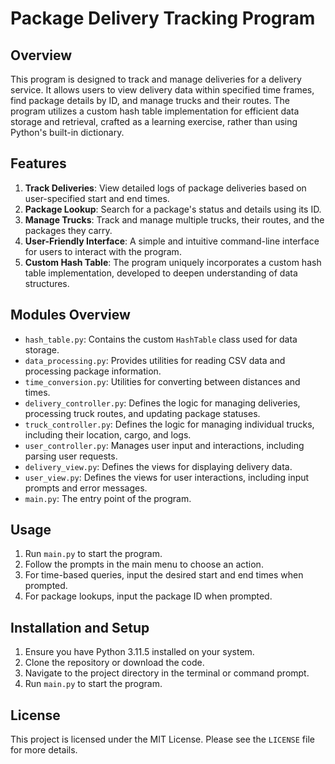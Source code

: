 # Package Delivery Tracking Program

## Overview
This program is designed to track and manage deliveries for a delivery service. It allows users to view delivery data within specified time frames, find package details by ID, and manage trucks and their routes. The program utilizes a custom hash table implementation for efficient data storage and retrieval, crafted as a learning exercise, rather than using Python's built-in dictionary.

## Features
1. **Track Deliveries**: View detailed logs of package deliveries based on user-specified start and end times.
2. **Package Lookup**: Search for a package's status and details using its ID.
3. **Manage Trucks**: Track and manage multiple trucks, their routes, and the packages they carry.
4. **User-Friendly Interface**: A simple and intuitive command-line interface for users to interact with the program.
5. **Custom Hash Table**: The program uniquely incorporates a custom hash table implementation, developed to deepen understanding of data structures.

## Modules Overview
- `hash_table.py`: Contains the custom `HashTable` class used for data storage.
- `data_processing.py`: Provides utilities for reading CSV data and processing package information.
- `time_conversion.py`: Utilities for converting between distances and times.
- `delivery_controller.py`: Defines the logic for managing deliveries, processing truck routes, and updating package statuses.
- `truck_controller.py`: Defines the logic for managing individual trucks, including their location, cargo, and logs.
- `user_controller.py`: Manages user input and interactions, including parsing user requests.
- `delivery_view.py`: Defines the views for displaying delivery data.
- `user_view.py`: Defines the views for user interactions, including input prompts and error messages.
- `main.py`: The entry point of the program.

## Usage
1. Run `main.py` to start the program.
2. Follow the prompts in the main menu to choose an action.
3. For time-based queries, input the desired start and end times when prompted.
4. For package lookups, input the package ID when prompted.

## Installation and Setup
1. Ensure you have Python 3.11.5 installed on your system.
2. Clone the repository or download the code.
3. Navigate to the project directory in the terminal or command prompt.
4. Run `main.py` to start the program.

## License
This project is licensed under the MIT License. Please see the `LICENSE` file for more details.
